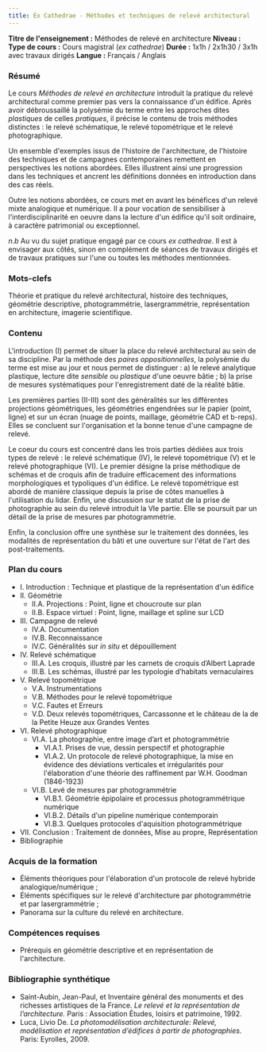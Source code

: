 ```yaml
---
title: Ex Cathedrae - Méthodes et techniques de relevé architectural
---
```


**Titre de l'enseignement :** Méthodes de relevé en architecture
**Niveau :** \
**Type de cours :** Cours magistral (_ex cathedrae_)
**Durée :** 1x1h / 2x1h30 / 3x1h avec travaux dirigés
**Langue :** Français / Anglais

### Résumé
Le cours _Méthodes de relevé en architecture_ introduit la pratique du relevé architectural comme premier pas vers la connaissance d'un édifice. Après avoir débroussaillé la polysémie du terme entre les approches dites *plastiques* de celles *pratiques*, il précise le contenu de trois méthodes distinctes : le relevé schématique, le relevé topométrique et le relevé photographique.

Un ensemble d'exemples issus de l'histoire de l'architecture, de l'histoire des techniques et de campagnes contemporaines remettent en perspectives les notions abordées. Elles illustrent ainsi une progression dans les techniques et ancrent les définitions données en introduction dans des cas réels.

Outre les notions abordées, ce cours met en avant les bénéfices d'un relevé mixte analogique et numérique. Il a pour vocation de sensibiliser à l'interdisciplinarité en oeuvre dans la lecture d'un édifice qu'il soit ordinaire, à caractère patrimonial ou exceptionnel.

*n.b* Au vu du sujet pratique engagé par ce cours _ex cathedrae_. Il est à envisager aux côtés, sinon en complément de séances de travaux dirigés et de travaux pratiques sur l'une ou toutes les méthodes mentionnées.

### Mots-clefs
Théorie et pratique du relevé architectural, histoire des techniques, géométrie descriptive, photogrammétrie, lasergrammétrie, représentation en architecture, imagerie scientifique.

### Contenu
L'introduction (I) permet de situer la place du relevé architectural au sein de sa discipline. Par la méthode des *paires oppositionnelles*, la polysémie du terme est mise au jour et nous permet de distinguer : a) le relevé analytique plastique, lecture dite *sensible* ou *plastique* d'une oeuvre bâtie ; b) la prise de mesures systématiques pour l'enregistrement daté de la réalité bâtie.

Les premières parties (II-III) sont des généralités sur les différentes projections géométriques, les géométries engendrées sur le papier (point, ligne) et sur un écran (nuage de points, maillage, géométrie CAD et b-reps). Elles se concluent sur l'organisation et la bonne tenue d'une campagne de relevé.

Le coeur du cours est concentré dans les trois parties dédiées aux trois types de relevé : le relevé schématique (IV), le relevé topométrique (V) et le relevé photographique (VI). Le premier désigne la prise méthodique de schémas et de croquis afin de traduire efficacement des informations morphologiques et typoliques d'un édifice. Le relevé topométrique est abordé de manière classique depuis la prise de côtes manuelles à l'utilisation du lidar. Enfin, une discussion sur le statut de la prise de photographie au sein du relevé introduit la VIe partie. Elle se poursuit par un détail de la prise de mesures par photogrammétrie.

Enfin, la conclusion offre une synthèse sur le traitement des données, les modalités de représentation du bâti et une ouverture sur l'état de l'art des post-traitements.

### Plan du cours
- I. Introduction : Technique et plastique de la représentation d'un édifice
- II. Géométrie
	- II.A. Projections : Point, ligne et choucroute sur plan
	- II.B. Espace virtuel : Point, ligne, maillage et spline sur LCD
- III. Campagne de relevé
	- IV.A. Documentation
	- IV.B. Reconnaissance
	- IV.C. Généralités sur _in situ_ et dépouillement
- IV. Relevé schématique
	- III.A. Les croquis, illustré par les carnets de croquis d’Albert Laprade
	- III.B. Les schémas, illustré par les typologie d’habitats vernaculaires
- V. Relevé topométrique
	- V.A. Instrumentations
	- V.B. Méthodes pour le relevé topométrique
	- V.C. Fautes et Erreurs
	- V.D. Deux relevés topométriques, Carcassonne et le château de la de la Petite Heuze aux Grandes Ventes
- VI. Relevé photographique
	- VI.A. La photographie, entre image d’art et photogrammétrie
		- VI.A.1. Prises de vue, dessin perspectif et photographie
		- VI.A.2. Un protocole de relevé photographique, la mise en évidence des déviations verticales et irrégularités pour l'élaboration d'une théorie des raffinement par W.H. Goodman (1846-1923)
	- VI.B. Levé de mesures par photogrammétrie
		- VI.B.1. Géométrie épipolaire et processus photogrammétrique numérique
		- VI.B.2. Détails d'un pipeline numérique contemporain
		- VI.B.3. Quelques protocoles d'aquisition photogrammétrique
- VII. Conclusion : Traitement de données, Mise au propre, Représentation
- Bibliographie

### Acquis de la formation
+ Éléments théoriques pour l'élaboration d'un protocole de relevé hybride analogique/numérique ;
+ Éléments spécifiques sur le relevé d'architecture par photogrammétrie et par lasergrammétrie ;
+ Panorama sur la culture du relevé en architecture.

### Compétences requises
+ Prérequis en géométrie descriptive et en représentation de l'architecture.


### Bibliographie synthétique
- Saint-Aubin, Jean-Paul, et Inventaire général des monuments et des richesses artistiques de la France. _Le relevé et la représentation de l’architecture._ Paris : Association Études, loisirs et patrimoine, 1992.
- Luca, Livio De. _La photomodélisation architecturale: Relevé, modélisation et représentation d’édifices à partir de photographies._ Paris: Eyrolles, 2009.

